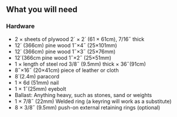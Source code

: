 ## What you will need

### Hardware

* 2 × sheets of 
plywood 2´ × 2´ (61 × 61cm), 
7/16˝ thick
* 12´ (366cm) pine wood 1˝×4˝ 
(25×101mm)
* 12´ (366cm) pine wood 1˝×3˝ 
(25×76mm)
* 12´(366cm pine wood 1˝×2˝ (25×51mm)
* 1 × length of steel rod 3/8˝ (9.5mm) thick × 36˝(91cm)
* 8˝×16˝ (20×41cm)
piece of leather or cloth
* 8´(2.4m) paracord
* 1 × 6d (51mm) nail
* 1 × 1˝(25mm) eyebolt
* Ballast: Anything heavy, such as stones, sand or weights
* 1 × 7/8˝ (22mm) Welded ring (a keyring will work as a substitute)
* 8 × 3/8˝ (9.5mm) push-on external retaining rings (optional)

